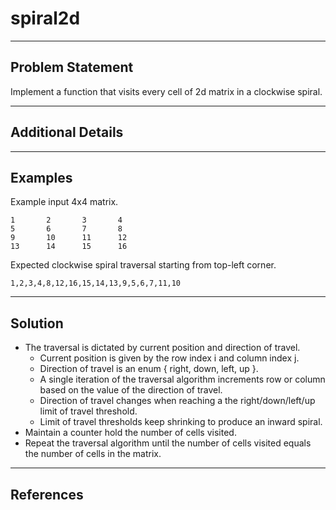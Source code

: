 # spiral2d

---
## Problem Statement
Implement a function that visits every cell of 2d matrix in a clockwise spiral.

---
## Additional Details

---
## Examples

Example input 4x4 matrix.
```
1       2       3       4
5       6       7       8
9       10      11      12
13      14      15      16
```

Expected clockwise spiral traversal starting from top-left corner.
```
1,2,3,4,8,12,16,15,14,13,9,5,6,7,11,10
```

---
## Solution

* The traversal is dictated by current position and direction of travel.
    * Current position is given by the row index i and column index j.
    * Direction of travel is an enum { right, down, left, up }.
    * A single iteration of the traversal algorithm increments row or column
      based on the value of the direction of travel.
    * Direction of travel changes when reaching a the right/down/left/up limit
      of travel threshold.
    * Limit of travel thresholds keep shrinking to produce an inward spiral.
* Maintain a counter hold the number of cells visited.
* Repeat the traversal algorithm until the number of cells visited equals the
  number of cells in the matrix.

---
## References



